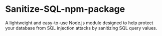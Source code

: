 # Sanitize-SQL-npm-package
A lightweight and easy-to-use Node.js module designed to help protect your database from SQL injection attacks by sanitizing SQL query values.
